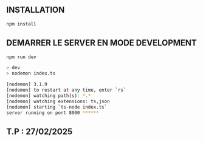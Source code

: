 ## INSTALLATION

```bash
npm install
```

## DEMARRER LE SERVER EN MODE DEVELOPMENT

```bash
npm run dev
```

```bash
> dev
> nodemon index.ts

[nodemon] 3.1.9
[nodemon] to restart at any time, enter `rs`
[nodemon] watching path(s): *.*
[nodemon] watching extensions: ts,json
[nodemon] starting `ts-node index.ts`
server running on port 8000 ******

```


## T.P : 27/02/2025
